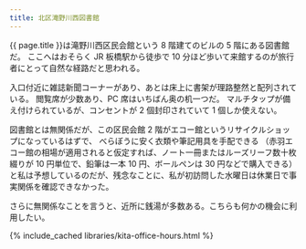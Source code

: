 ```yaml
---
title: 北区滝野川西図書館
---
```


{{ page.title }}は滝野川西区民会館という 8 階建てのビルの 5 階にある図書館だ。
ここへはおそらく JR 板橋駅から徒歩で 10 分ほど歩いて来館するのが旅行者にとって自然な経路だと思われる。

入口付近に雑誌新聞コーナーがあり、あとは床上に書架が理路整然と配列されている。
閲覧席が少数あり、PC 席はいちばん奥の机一つだ。
マルチタップが備え付けられているが、コンセントが 2 個封印されていて 1 個しか使えない。

図書館とは無関係だが、この区民会館 2 階がエコー館というリサイクルショップになっているはずで、
べらぼうに安く衣類や筆記用具を手配できる
（赤羽エコー館の相場が適用されると仮定すれば、ノート一冊またはルーズリーフ数十枚綴りが 10 円単位で、鉛筆は一本 10 円、ボールペンは 30 円などで購入できる）
と私は予想しているのだが、残念なことに、私が初訪問した水曜日は休業日で事実関係を確認できなかった。

さらに無関係なことを言うと、近所に銭湯が多数ある。こちらも何かの機会に利用したい。

{% include_cached libraries/kita-office-hours.html %}
